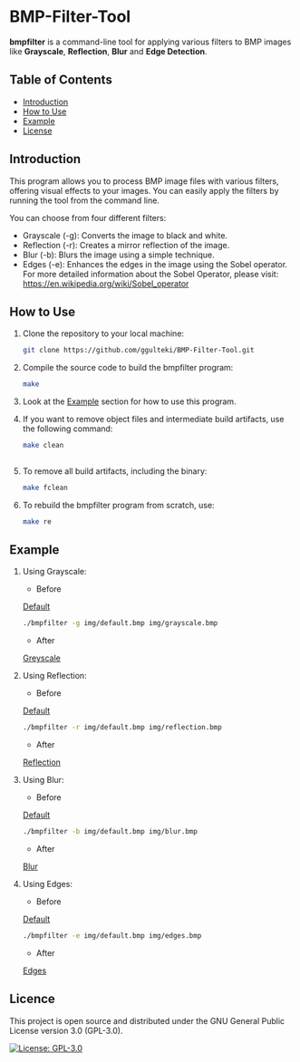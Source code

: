 # BMP-Filter-Tool

**bmpfilter** is a command-line tool for applying various filters to BMP images like **Grayscale**, **Reflection**, **Blur** and **Edge Detection**.

## Table of Contents

- [Introduction](#introduction)
- [How to Use](#how-to-use)
- [Example](#example)
- [License](#license)

## Introduction

This program allows you to process BMP image files with various filters, offering visual effects to your images. You can easily apply the filters by running the tool from the command line.

You can choose from four different filters:

- Grayscale (-g): Converts the image to black and white.
- Reflection (-r): Creates a mirror reflection of the image.
- Blur (-b): Blurs the image using a simple technique.
- Edges (-e): Enhances the edges in the image using the Sobel operator. For more detailed information about the Sobel Operator, please visit: https://en.wikipedia.org/wiki/Sobel_operator

## How to Use

1. Clone the repository to your local machine:
    ```sh
    git clone https://github.com/ggulteki/BMP-Filter-Tool.git

2. Compile the source code to build the bmpfilter program:
    
    ```sh
    make

3. Look at the [Example](#example) section for how to use this program.

4. If you want to remove object files and intermediate build artifacts, use the following command:
    
    ```sh
    make clean
  
5. To remove all build artifacts, including the binary:
    
    ```sh
    make fclean

6. To rebuild the bmpfilter program from scratch, use:
    
    ```sh
    make re

## Example

1. Using Grayscale:

    - Before
    
    [Default](img/default.bmp)

    ```sh
    ./bmpfilter -g img/default.bmp img/grayscale.bmp
    ```

    - After

    [Greyscale](img/grayscale.bmp)

2. Using Reflection:

    - Before
    
    [Default](img/default.bmp)

    ```sh
    ./bmpfilter -r img/default.bmp img/reflection.bmp
    ```

    - After

    [Reflection](img/reflection.bmp)

3. Using Blur:
    - Before
    
    [Default](img/default.bmp)

    ```sh
    ./bmpfilter -b img/default.bmp img/blur.bmp
    ```
    
    - After

    [Blur](img/blur.bmp)

4. Using Edges:

    - Before
    
    [Default](img/default.bmp)

    ```sh
    ./bmpfilter -e img/default.bmp img/edges.bmp
    ```

    - After

    [Edges](img/edges.bmp)

## Licence 

This project is open source and distributed under the GNU General Public License version 3.0 (GPL-3.0).

[![License: GPL-3.0](https://img.shields.io/badge/License-GPL%203.0-blue.svg)](https://www.gnu.org/licenses/gpl-3.0)